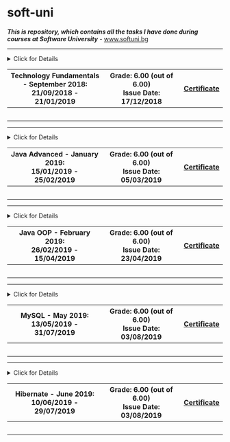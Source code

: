 # soft-uni
***This is repository, which contains all the tasks I have done during courses at Software University*** - www.softuni.bg
<!-- Technology Fundamentals Start -->
<hr />
<!-- Summary Begin -->
<details>
<summary> Click for Details
<table border="0" width="100%" cellspacing="1" cellpadding="3" align="center">
<tbody>
<tr><th align="center" width="50%">Technology Fundamentals - September 2018: <br /> 
21/09/2018 - 21/01/2019</th><th width="40%">Grade: 6.00 (out of 6.00)<br /> Issue Date: 17/12/2018</th><th>
<p><a title="Technology Fundamentals" href="https://softuni.bg/certificates/details/60995/6b6ec5a8" target="_blank">Certificate</a></p>
</th></tr>
</tbody>
</table>
</summary>
<!-- Summary End -->
<!-- Course Body -->
<tr>
<td width="50%">
<p><a title="Technology Fundamentals Course Overview" href="https://github.com/Ignatovw99/SoftUni/tree/master/Technology%20Fundamentals%20-%202018" target="_blank">Technology Fundamentals Course Overview</a></p>
</details>
 <hr />
<!-- Technology Fundamentals End -->
 <!-- Java Advanced Start -->
<hr />
<!-- Summary Begin -->
<details>
<summary> Click for Details
<table border="0" width="100%" cellspacing="1" cellpadding="3" align="center">
<tbody>
<tr><th align="center" width="50%">Java Advanced - January 2019: <br /> 
15/01/2019 - 25/02/2019</th><th width="40%">Grade: 6.00 (out of 6.00)<br /> Issue Date: 05/03/2019</th><th>
<p><a title="Java Advanced" href="https://softuni.bg/certificates/details/63187/925caffc" target="_blank">Certificate</a></p>
</th></tr>
</tbody>
</table>
</summary>
<!-- Summary End -->
<!-- Course Body -->
<tr>
<td width="50%">
<p><a title="Java Advanced Course Overview" href="https://github.com/Ignatovw99/SoftUni/tree/master/Java%20Advanced%20-%202019" target="_blank">Java Advanced Course Overview</a></p>
</details>
 <hr />
<!-- Java Advanced End -->
<!-- Java OOP Start -->
<hr />
<!-- Summary Begin -->
<details>
<summary> Click for Details
<table border="0" width="100%" cellspacing="1" cellpadding="3" align="center">
<tbody>
<tr><th align="center" width="50%">Java OOP - February 2019: <br /> 
26/02/2019 - 15/04/2019</th><th width="40%">Grade: 6.00 (out of 6.00)<br /> Issue Date: 23/04/2019</th><th>
<p><a title="Java OOP" href="https://softuni.bg/certificates/details/65934/08fbc41c" target="_blank">Certificate</a></p>
</th></tr>
</tbody>
</table>
</summary>
<!-- Summary End -->
<!-- Course Body -->
<tr>
<td width="50%">
<p><a title="Java OOP Course Overview" href="https://github.com/Ignatovw99/SoftUni/tree/master/Java%20OOP%20-%202019" target="_blank">Java OOP Course Overview</a></p>
</details>
 <hr />
<!-- Java OOP End -->
<!-- MySQL Start -->
<hr />
<!-- Summary Begin -->
<details>
<summary> Click for Details
<table border="0" width="100%" cellspacing="1" cellpadding="3" align="center">
<tbody>
<tr><th align="center" width="50%">MySQL - May 2019: <br /> 
13/05/2019 - 31/07/2019</th><th width="40%">Grade: 6.00 (out of 6.00)<br /> Issue Date: 03/08/2019</th><th>
<p><a title="MySQL" href="https://softuni.bg/certificates/details/68919/c0a8a12c" target="_blank">Certificate</a></p>
</th></tr>
</tbody>
</table>
</summary>
<!-- Summary End -->
<!-- Course Body -->
<tr>
<td width="50%">
<p><a title="MySQL Course Overview" href="https://github.com/Ignatovw99/SoftUni/tree/master/Database%20Basics%20-%20MySQL%20-%202019" target="_blank">MySQL Course Overview</a></p>
</details>
 <hr />
<!-- MySQL End -->
<!-- Hibernate Start -->
<hr />
<!-- Summary Begin -->
<details>
<summary> Click for Details
<table border="0" width="100%" cellspacing="1" cellpadding="3" align="center">
<tbody>
<tr><th align="center" width="50%">Hibernate - June 2019: <br /> 
10/06/2019 - 29/07/2019</th><th width="40%">Grade: 6.00 (out of 6.00)<br /> Issue Date: 03/08/2019</th><th>
<p><a title="Hibernate" href="https://softuni.bg/certificates/details/68967/6e22380a" target="_blank">Certificate</a></p>
</th></tr>
</tbody>
</table>
</summary>
<!-- Summary End -->
<!-- Course Body -->
<tr>
<td width="50%">
<p><a title="Hibernate Course Overview" href="https://github.com/Ignatovw99/SoftUni/tree/master/Database%20Frameworks%20-%20Hibernate%20and%20Spring%20Data%20-%202019" target="_blank">Hibernate Course Overview</a></p>
</details> 
<hr />
<!-- Hibernate End -->